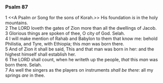 ### Psalm 87

1 <<A Psalm *or* Song for the sons of Korah.>> His foundation *is* in the holy mountains.  
2 The LORD loveth the gates of Zion more than all the dwellings of Jacob.  
3 Glorious things are spoken of thee, O city of God. Selah.  
4 I will make mention of Rahab and Babylon to them that know me: behold Philistia, and Tyre, with Ethiopia; this *man* was born there.  
5 And of Zion it shall be said, This and that man was born in her: and the highest himself shall establish her.  
6 The LORD shall count, when he writeth up the people, *that* this *man* was born there. Selah.  
7 As well the singers as the players on instruments *shall be there*: all my springs *are* in thee.  
